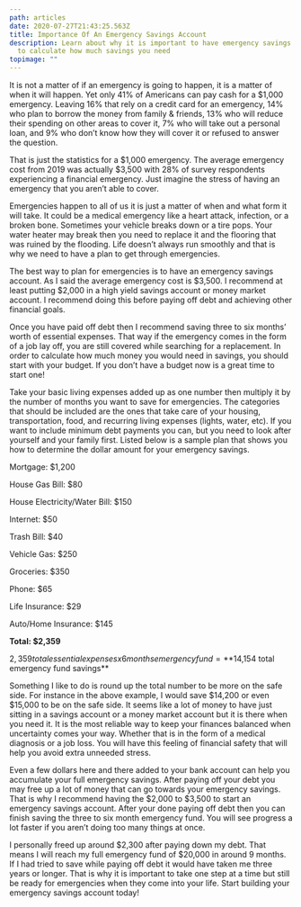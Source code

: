 ```yaml
---
path: articles
date: 2020-07-27T21:43:25.563Z
title: Importance Of An Emergency Savings Account
description: Learn about why it is important to have emergency savings and how
  to calculate how much savings you need
topimage: ""
---
```

<!--StartFragment-->

It is not a matter of if an emergency is going to happen, it is a matter of when it will happen. Yet only 41% of Americans can pay cash for a $1,000 emergency. Leaving 16% that rely on a credit card for an emergency, 14% who plan to borrow the money from family & friends, 13% who will reduce their spending on other areas to cover it, 7% who will take out a personal loan, and 9% who don’t know how they will cover it or refused to answer the question.

That is just the statistics for a $1,000 emergency. The average emergency cost from 2019 was actually $3,500 with 28% of survey respondents experiencing a financial emergency. Just imagine the stress of having an emergency that you aren’t able to cover.

Emergencies happen to all of us it is just a matter of when and what form it will take. It could be a medical emergency like a heart attack, infection, or a broken bone. Sometimes your vehicle breaks down or a tire pops. Your water heater may break then you need to replace it and the flooring that was ruined by the flooding. Life doesn’t always run smoothly and that is why we need to have a plan to get through emergencies.

The best way to plan for emergencies is to have an emergency savings account. As I said the average emergency cost is $3,500. I recommend at least putting $2,000 in a high yield savings account or money market account. I recommend doing this before paying off debt and achieving other financial goals.

Once you have paid off debt then I recommend saving three to six months’ worth of essential expenses. That way if the emergency comes in the form of a job lay off, you are still covered while searching for a replacement. In order to calculate how much money you would need in savings, you should start with your budget. If you don’t have a budget now is a great time to start one!

Take your basic living expenses added up as one number then multiply it by the number of months you want to save for emergencies. The categories that should be included are the ones that take care of your housing, transportation, food, and recurring living expenses (lights, water, etc). If you want to include minimum debt payments you can, but you need to look after yourself and your family first. Listed below is a sample plan that shows you how to determine the dollar amount for your emergency savings.

Mortgage: $1,200

House Gas Bill: $80

House Electricity/Water Bill: $150

Internet: $50

Trash Bill: $40

Vehicle Gas: $250

Groceries: $350

Phone: $65

Life Insurance: $29

Auto/Home Insurance: $145

**Total: $2,359**

$2,359 total essential expenses x 6 months emergency fund = **$14,154 total emergency fund savings** 

Something I like to do is round up the total number to be more on the safe side. For instance in the above example, I would save $14,200 or even $15,000 to be on the safe side. It seems like a lot of money to have just sitting in a savings account or a money market account but it is there when you need it. It is the most reliable way to keep your finances balanced when uncertainty comes your way. Whether that is in the form of a medical diagnosis or a job loss. You will have this feeling of financial safety that will help you avoid extra unneeded stress.

Even a few dollars here and there added to your bank account can help you accumulate your full emergency savings. After paying off your debt you may free up a lot of money that can go towards your emergency savings. That is why I recommend having the $2,000 to $3,500 to start an emergency savings account. After your done paying off debt then you can finish saving the three to six month emergency fund. You will see progress a lot faster if you aren’t doing too many things at once.

I personally freed up around $2,300 after paying down my debt. That means I will reach my full emergency fund of $20,000 in around 9 months. If I had tried to save while paying off debt it would have taken me three years or longer. That is why it is important to take one step at a time but still be ready for emergencies when they come into your life. Start building your emergency savings account today! 

<!--EndFragment-->